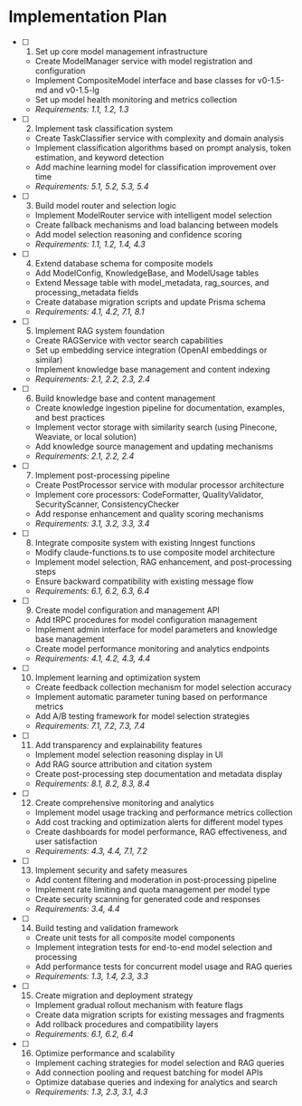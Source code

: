 # Implementation Plan

- [ ] 1. Set up core model management infrastructure
  - Create ModelManager service with model registration and configuration
  - Implement CompositeModel interface and base classes for v0-1.5-md and v0-1.5-lg
  - Set up model health monitoring and metrics collection
  - _Requirements: 1.1, 1.2, 1.3_

- [ ] 2. Implement task classification system
  - Create TaskClassifier service with complexity and domain analysis
  - Implement classification algorithms based on prompt analysis, token estimation, and keyword detection
  - Add machine learning model for classification improvement over time
  - _Requirements: 5.1, 5.2, 5.3, 5.4_

- [ ] 3. Build model router and selection logic
  - Implement ModelRouter service with intelligent model selection
  - Create fallback mechanisms and load balancing between models
  - Add model selection reasoning and confidence scoring
  - _Requirements: 1.1, 1.2, 1.4, 4.3_

- [ ] 4. Extend database schema for composite models
  - Add ModelConfig, KnowledgeBase, and ModelUsage tables
  - Extend Message table with model_metadata, rag_sources, and processing_metadata fields
  - Create database migration scripts and update Prisma schema
  - _Requirements: 4.1, 4.2, 7.1, 8.1_

- [ ] 5. Implement RAG system foundation
  - Create RAGService with vector search capabilities
  - Set up embedding service integration (OpenAI embeddings or similar)
  - Implement knowledge base management and content indexing
  - _Requirements: 2.1, 2.2, 2.3, 2.4_

- [ ] 6. Build knowledge base and content management
  - Create knowledge ingestion pipeline for documentation, examples, and best practices
  - Implement vector storage with similarity search (using Pinecone, Weaviate, or local solution)
  - Add knowledge source management and updating mechanisms
  - _Requirements: 2.1, 2.2, 2.4_

- [ ] 7. Implement post-processing pipeline
  - Create PostProcessor service with modular processor architecture
  - Implement core processors: CodeFormatter, QualityValidator, SecurityScanner, ConsistencyChecker
  - Add response enhancement and quality scoring mechanisms
  - _Requirements: 3.1, 3.2, 3.3, 3.4_

- [ ] 8. Integrate composite system with existing Inngest functions
  - Modify claude-functions.ts to use composite model architecture
  - Implement model selection, RAG enhancement, and post-processing steps
  - Ensure backward compatibility with existing message flow
  - _Requirements: 6.1, 6.2, 6.3, 6.4_

- [ ] 9. Create model configuration and management API
  - Add tRPC procedures for model configuration management
  - Implement admin interface for model parameters and knowledge base management
  - Create model performance monitoring and analytics endpoints
  - _Requirements: 4.1, 4.2, 4.3, 4.4_

- [ ] 10. Implement learning and optimization system
  - Create feedback collection mechanism for model selection accuracy
  - Implement automatic parameter tuning based on performance metrics
  - Add A/B testing framework for model selection strategies
  - _Requirements: 7.1, 7.2, 7.3, 7.4_

- [ ] 11. Add transparency and explainability features
  - Implement model selection reasoning display in UI
  - Add RAG source attribution and citation system
  - Create post-processing step documentation and metadata display
  - _Requirements: 8.1, 8.2, 8.3, 8.4_

- [ ] 12. Create comprehensive monitoring and analytics
  - Implement model usage tracking and performance metrics collection
  - Add cost tracking and optimization alerts for different model types
  - Create dashboards for model performance, RAG effectiveness, and user satisfaction
  - _Requirements: 4.3, 4.4, 7.1, 7.2_

- [ ] 13. Implement security and safety measures
  - Add content filtering and moderation in post-processing pipeline
  - Implement rate limiting and quota management per model type
  - Create security scanning for generated code and responses
  - _Requirements: 3.4, 4.4_

- [ ] 14. Build testing and validation framework
  - Create unit tests for all composite model components
  - Implement integration tests for end-to-end model selection and processing
  - Add performance tests for concurrent model usage and RAG queries
  - _Requirements: 1.3, 1.4, 2.3, 3.3_

- [ ] 15. Create migration and deployment strategy
  - Implement gradual rollout mechanism with feature flags
  - Create data migration scripts for existing messages and fragments
  - Add rollback procedures and compatibility layers
  - _Requirements: 6.1, 6.2, 6.4_

- [ ] 16. Optimize performance and scalability
  - Implement caching strategies for model selection and RAG queries
  - Add connection pooling and request batching for model APIs
  - Optimize database queries and indexing for analytics and search
  - _Requirements: 1.3, 2.3, 3.1, 4.3_
